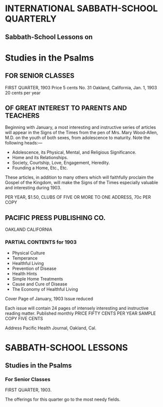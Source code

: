 # INTERNATIONAL SABBATH-SCHOOL QUARTERLY

## Sabbath-School Lessons on

# Studies in the Psalms
## FOR SENIOR CLASSES

FIRST QUARTER, 1903                                  Price 5 cents
No. 31                 Oakland, California, Jan. 1, 1903      20 cents per year

## OF GREAT INTEREST TO PARENTS AND TEACHERS

Beginning with January, a most interesting and instructive series of articles will appear in the Signs of the Times from the pen of Mrs. Mary Wood-Allen, M.D. on the youth of both sexes, from adolescence to maturity. Note the following heads:—

- Adolescence, its Physical, Mental, and Religious Significance.
- Home and its Relationships.
- Society, Courtship, Love, Engagement, Heredity.
- Founding a Home, Etc., Etc.

These articles, in addition to many others which will faithfully proclaim the Gospel of the Kingdom, will make the Signs of the Times especially valuable and interesting during 1903.

PER YEAR, $1.50, CLUBS OF FIVE OR MORE TO ONE ADDRESS, 70c PER COPY

## PACIFIC PRESS PUBLISHING CO.
OAKLAND                                                CALIFORNIA

### PARTIAL CONTENTS for 1903
- Physical Culture
- Temperance
- Healthful Living
- Prevention of Disease
- Health Hints
- Simple Home Treatments
- Cause and Cure of Disease
- The Economy of Healthful Living

Cover Page of January, 1903 Issue reduced

Each issue will contain 24 pages of intensely interesting and instructive reading matter. Published monthly
PRICE FIFTY CENTS PER YEAR                        SAMPLE COPY FIVE CENTS

Address Pacific Health Journal, Oakland, Cal.

# SABBATH-SCHOOL LESSONS

## Studies in the Psalms
### For Senior Classes

FIRST QUARTER, 1903.

The offerings for this quarter go to the most needy fields.